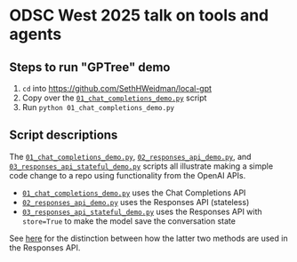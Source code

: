 # ODSC West 2025 talk on tools and agents

## Steps to run "GPTree" demo

1. `cd` into https://github.com/SethHWeidman/local-gpt
2. Copy over the [`01_chat_completions_demo.py`](01_chat_completions_demo.py) script
3. Run `python 01_chat_completions_demo.py`

## Script descriptions

The [`01_chat_completions_demo.py`](01_chat_completions_demo.py),
[`02_responses_api_demo.py`](02_responses_api_demo.py), and
[`03_responses_api_stateful_demo.py`](03_responses_api_stateful_demo.py) scripts all
illustrate making a simple code change to a repo using functionality from the OpenAI
APIs.

* [`01_chat_completions_demo.py`](01_chat_completions_demo.py) uses the Chat Completions
  API
* [`02_responses_api_demo.py`](02_responses_api_demo.py) uses the Responses API
  (stateless)
* [`03_responses_api_stateful_demo.py`](03_responses_api_stateful_demo.py) uses the
  Responses API with `store=True` to make the model save the conversation state

See
[here](https://platform.openai.com/docs/guides/migrate-to-responses#3-update-multi-turn-conversations)
for the distinction between how the latter two methods are used in the Responses API.